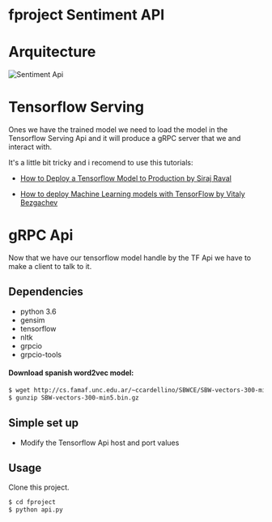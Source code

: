 # fproject Sentiment API

# Arquitecture
![Sentiment Api](https://imgur.com/v8emrBs.png)

# Tensorflow Serving 
Ones we have the trained model we need to load the model in the Tensorflow Serving Api and it will produce a gRPC server that we and interact with.

It's a little bit tricky and i recomend to use this tutorials:

- [How to Deploy a Tensorflow Model to Production by Siraj Raval](https://www.youtube.com/watch?v=T_afaArR0E8&t=1949s)

- [How to deploy Machine Learning models with TensorFlow by Vitaly Bezgachev](https://medium.com/towards-data-science/how-to-deploy-machine-learning-models-with-tensorflow-part-2-containerize-it-db0ad7ca35a7)

# gRPC Api
Now that we have our tensorflow model handle by the TF Api we have to make a client to talk to it.

## Dependencies

- python 3.6
- gensim
- tensorflow
- nltk
- grpcio 
- grpcio-tools

#### Download spanish word2vec model:

```sh
$ wget http://cs.famaf.unc.edu.ar/~ccardellino/SBWCE/SBW-vectors-300-min5.bin.gz
$ gunzip SBW-vectors-300-min5.bin.gz
```

## Simple set up

- Modify the Tensorflow Api host and port values

## Usage

Clone this project.
```sh
$ cd fproject
$ python api.py
```



